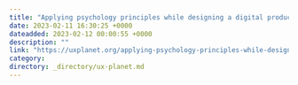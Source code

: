 ```yaml
---
title: "Applying psychology principles while designing a digital product."
date: 2023-02-11 16:30:25 +0000
dateadded: 2023-02-12 00:00:55 +0000
description: ""
link: "https://uxplanet.org/applying-psychology-principles-while-designing-a-digital-product-a0409a75e880?source=rss----819cc2aaeee0---4"
category:
directory: _directory/ux-planet.md
---
```

